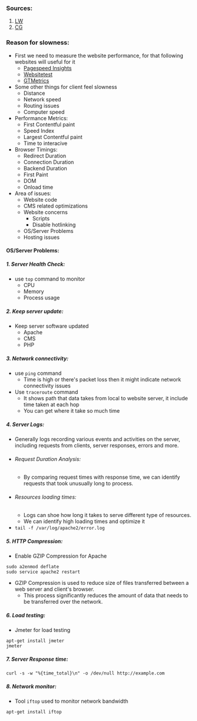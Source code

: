 
### Sources:
1. [LW](https://www.liquidweb.com/kb/how-to-troubleshoot-a-slow-loading-website/)
2. [CG](https://chat.openai.com/share/1a42cc47-cfd9-46cd-930d-6f8d851e7c32)
### Reason for slowness:

* First we need to measure the website performance, for that following websites will useful for it
	* [Pagespeed Insights](https://developers.google.com/speed/pagespeed/insights/)
	* [Websitetest](https://webpagetest.org/)
	* [GTMetrics](https://gtmetrix.com/)
* Some other things for client feel slowness
	* Distance
	* Network speed
	* Routing issues
	* Computer speed
* Performance Metrics:
	* First Contentful paint
	* Speed Index
	* Largest Contentful paint
	* Time to interacive
* Browser Timings:
	* Redirect Duration
	* Connection Duration
	* Backend Duration
	* First Paint
	* DOM
	* Onload time
* Area of issues:
	* Website code
	* CMS related optimizations
	* Website concerns
		* Scripts
		* Disable hotlinking
	* OS/Server Problems
	* Hosting issues

#### OS/Server Problems:

##### 1. Server Health Check:
* use `top` command to monitor
	* CPU
	* Memory
	* Process usage

##### 2. Keep server update:
* Keep server software updated
	* Apache
	* CMS
	* PHP

##### 3. Network connectivity:
* use `ping` command
	* Time is high or there's packet loss then it might indicate network connectivity issues
* Use `traceroute` command
	* It shows path that data takes from local to website server, it include time taken at each hop
	* You can get where it take so much time

##### 4. Server Logs:
* Generally logs recording various events and activities on the server, including requests from clients, server responses, errors and more.
* ###### Request Duration Analysis:
	* By comparing request times with response time, we can identify requests that took unusually long to process.
* ###### Resources loading times:
	* Logs can shoe how long it takes to serve different type of resources.
	* We can identify high loading times and optimize it
* `tail -f /var/log/apache2/error.log`

##### 5. HTTP Compression:
* Enable GZIP Compression for Apache

```
sudo a2enmod deflate
sudo service apache2 restart
```

* GZIP Compression is used to reduce size of files transferred between a web server and client's browser.
	* This process significantly reduces the amount of data that needs to be transferred over the network.

##### 6. Load testing:
* Jmeter for load testing

```
apt-get install jmeter
jmeter
```

##### 7. Server Response time:
```
curl -s -w "%{time_total}\n" -o /dev/null http://example.com
```

##### 8. Network monitor:
* Tool `iftop` used to monitor network bandwidth

```
apt-get install iftop
```
